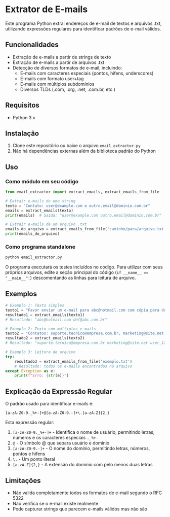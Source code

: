 # Extrator de E-mails

Este programa Python extrai endereços de e-mail de textos e arquivos .txt, utilizando expressões regulares para identificar padrões de e-mail válidos.

## Funcionalidades

- Extração de e-mails a partir de strings de texto
- Extração de e-mails a partir de arquivos .txt
- Detecção de diversos formatos de e-mail, incluindo:
  - E-mails com caracteres especiais (pontos, hifens, underscores)
  - E-mails com formato user+tag
  - E-mails com múltiplos subdomínios
  - Diversos TLDs (.com, .org, .net, .com.br, etc.)

## Requisitos

- Python 3.x

## Instalação

1. Clone este repositório ou baixe o arquivo `email_extractor.py`
2. Não há dependências externas além da biblioteca padrão do Python

## Uso

### Como módulo em seu código

```python
from email_extractor import extract_emails, extract_emails_from_file

# Extrair e-mails de uma string
texto = "Contato: user@example.com e outro.email@dominio.com.br"
emails = extract_emails(texto)
print(emails)  # Saída: "user@example.com outro.email@dominio.com.br"

# Extrair e-mails de um arquivo .txt
emails_do_arquivo = extract_emails_from_file('caminho/para/arquivo.txt')
print(emails_do_arquivo)
```

### Como programa standalone

```bash
python email_extractor.py
```

O programa executará os testes incluídos no código. Para utilizar com seus próprios arquivos, edite a seção principal do código (`if __name__ == "__main__":`) descomentando as linhas para leitura de arquivo.

## Exemplos

```python
# Exemplo 1: Texto simples
texto1 = "Favor enviar um e-mail para abc@hotmail.com com cópia para def@abc.com.br"
resultado1 = extract_emails(texto1)
# Resultado: "abc@hotmail.com def@abc.com.br"

# Exemplo 2: Texto com múltiplos e-mails
texto2 = "Contatos: suporte.tecnico@empresa.com.br, marketing@site.net e user_1234@provedor.org"
resultado2 = extract_emails(texto2)
# Resultado: "suporte.tecnico@empresa.com.br marketing@site.net user_1234@provedor.org"

# Exemplo 3: Leitura de arquivo
try:
    resultado3 = extract_emails_from_file('exemplo.txt')
    # Resultado: todos os e-mails encontrados no arquivo
except Exception as e:
    print(f"Erro: {str(e)}")
```

## Explicação da Expressão Regular

O padrão usado para identificar e-mails é:

```
[a-zA-Z0-9._%+-]+@[a-zA-Z0-9.-]+\.[a-zA-Z]{2,}
```

Esta expressão regular:

1. `[a-zA-Z0-9._%+-]+` - Identifica o nome de usuário, permitindo letras, números e os caracteres especiais `._%+-`
2. `@` - O símbolo @ que separa usuário e domínio
3. `[a-zA-Z0-9.-]+` - O nome do domínio, permitindo letras, números, pontos e hifens
4. `\.` - Um ponto literal
5. `[a-zA-Z]{2,}` - A extensão do domínio com pelo menos duas letras

## Limitações

- Não valida completamente todos os formatos de e-mail segundo o RFC 5322
- Não verifica se o e-mail existe realmente
- Pode capturar strings que parecem e-mails válidos mas não são
